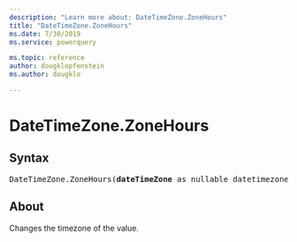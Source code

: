 ```yaml
---
description: "Learn more about: DateTimeZone.ZoneHours"
title: "DateTimeZone.ZoneHours"
ms.date: 7/30/2019
ms.service: powerquery

ms.topic: reference
author: dougklopfenstein
ms.author: dougklo

---
```

# DateTimeZone.ZoneHours

## Syntax

<pre>
DateTimeZone.ZoneHours(<b>dateTimeZone</b> as nullable datetimezone) as nullable number  
</pre>
  
## About  
Changes the timezone of the value.
